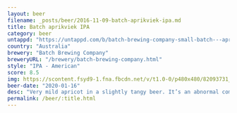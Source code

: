 ```yaml
---
layout: beer
filename: _posts/beer/2016-11-09-batch-aprikviek-ipa.md
title: Batch aprikviek IPA
category: beer
untappd: "https://untappd.com/b/batch-brewing-company-small-batch---aprikviek-ipa/3519853"
country: "Australia"
brewery: "Batch Brewing Company"
breweryURL: "/brewery/batch-brewing-company.html"
style: "IPA - American"
score: 8.5
img: https://scontent.fsyd9-1.fna.fbcdn.net/v/t1.0-0/p480x480/82093731_10157812394418745_5404158306887401472_o.jpg?_nc_cat=108&_nc_sid=e007fa&_nc_ohc=0xKBi2X0zp0AX_ASn52&_nc_ht=scontent.fsyd9-1.fna&tp=6&oh=aa8e7a8871bd606312ffd4f838f3a908&oe=5F968772
beer-date: "2020-01-16"
desc: "Very mild apricot in a slightly tangy beer. It’s an abnormal combination but it works"
permalink: /beer/:title.html
---
```

